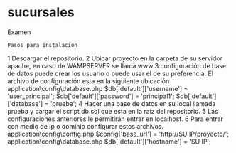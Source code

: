 # sucursales
Examen
 
    Pasos para instalación
1 Descargar el repositorio.
2 Ubicar proyecto en la carpeta de su servidor apache, en caso de WAMPSERVER se llama www
3 configuración de base de datos puede crear los usuario o puede usar el de su preferencia:
  El archivo de configuración esta en la siguiente ubicación  application\config\database.php
    $db['default']['username'] = 'user_principal';
    $db['default']['password'] = 'principal1';
    $db['default']['database'] = 'prueba';
4 Hacer una base de datos en su local llamada prueba y cargar el script db.sql que esta en la raíz del repositorio.
5 Las configuraciones anteriores le permitirán entrar en localhost.
6 Para entrar con medio de ip o dominio configurar estos archivos.
    application\config\config.php
        $config['base_url']	= 'http://SU IP/proyecto/';
    application\config\database.php
        $db['default']['hostname'] = 'SU IP';
